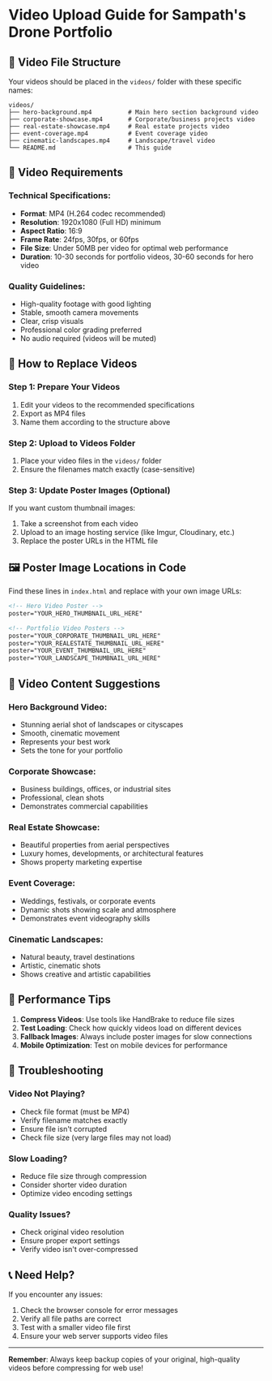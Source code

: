 # Video Upload Guide for Sampath's Drone Portfolio

## 📁 Video File Structure

Your videos should be placed in the `videos/` folder with these specific names:

```
videos/
├── hero-background.mp4          # Main hero section background video
├── corporate-showcase.mp4       # Corporate/business projects video
├── real-estate-showcase.mp4     # Real estate projects video
├── event-coverage.mp4           # Event coverage video
├── cinematic-landscapes.mp4     # Landscape/travel video
└── README.md                    # This guide
```

## 🎥 Video Requirements

### Technical Specifications:
- **Format**: MP4 (H.264 codec recommended)
- **Resolution**: 1920x1080 (Full HD) minimum
- **Aspect Ratio**: 16:9
- **Frame Rate**: 24fps, 30fps, or 60fps
- **File Size**: Under 50MB per video for optimal web performance
- **Duration**: 10-30 seconds for portfolio videos, 30-60 seconds for hero video

### Quality Guidelines:
- High-quality footage with good lighting
- Stable, smooth camera movements
- Clear, crisp visuals
- Professional color grading preferred
- No audio required (videos will be muted)

## 📝 How to Replace Videos

### Step 1: Prepare Your Videos
1. Edit your videos to the recommended specifications
2. Export as MP4 files
3. Name them according to the structure above

### Step 2: Upload to Videos Folder
1. Place your video files in the `videos/` folder
2. Ensure the filenames match exactly (case-sensitive)

### Step 3: Update Poster Images (Optional)
If you want custom thumbnail images:
1. Take a screenshot from each video
2. Upload to an image hosting service (like Imgur, Cloudinary, etc.)
3. Replace the poster URLs in the HTML file

## 🖼️ Poster Image Locations in Code

Find these lines in `index.html` and replace with your own image URLs:

```html
<!-- Hero Video Poster -->
poster="YOUR_HERO_THUMBNAIL_URL_HERE"

<!-- Portfolio Video Posters -->
poster="YOUR_CORPORATE_THUMBNAIL_URL_HERE"
poster="YOUR_REALESTATE_THUMBNAIL_URL_HERE"
poster="YOUR_EVENT_THUMBNAIL_URL_HERE"
poster="YOUR_LANDSCAPE_THUMBNAIL_URL_HERE"
```

## 🎨 Video Content Suggestions

### Hero Background Video:
- Stunning aerial shot of landscapes or cityscapes
- Smooth, cinematic movement
- Represents your best work
- Sets the tone for your portfolio

### Corporate Showcase:
- Business buildings, offices, or industrial sites
- Professional, clean shots
- Demonstrates commercial capabilities

### Real Estate Showcase:
- Beautiful properties from aerial perspectives
- Luxury homes, developments, or architectural features
- Shows property marketing expertise

### Event Coverage:
- Weddings, festivals, or corporate events
- Dynamic shots showing scale and atmosphere
- Demonstrates event videography skills

### Cinematic Landscapes:
- Natural beauty, travel destinations
- Artistic, cinematic shots
- Shows creative and artistic capabilities

## 🚀 Performance Tips

1. **Compress Videos**: Use tools like HandBrake to reduce file sizes
2. **Test Loading**: Check how quickly videos load on different devices
3. **Fallback Images**: Always include poster images for slow connections
4. **Mobile Optimization**: Test on mobile devices for performance

## 🔧 Troubleshooting

### Video Not Playing?
- Check file format (must be MP4)
- Verify filename matches exactly
- Ensure file isn't corrupted
- Check file size (very large files may not load)

### Slow Loading?
- Reduce file size through compression
- Consider shorter video duration
- Optimize video encoding settings

### Quality Issues?
- Check original video resolution
- Ensure proper export settings
- Verify video isn't over-compressed

## 📞 Need Help?

If you encounter any issues:
1. Check the browser console for error messages
2. Verify all file paths are correct
3. Test with a smaller video file first
4. Ensure your web server supports video files

---

**Remember**: Always keep backup copies of your original, high-quality videos before compressing for web use!